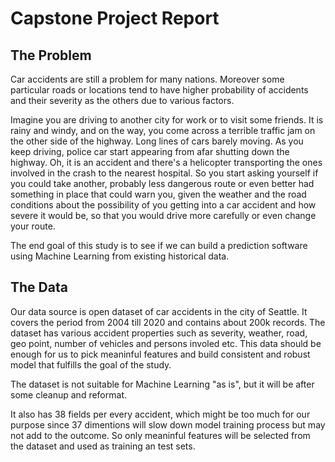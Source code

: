 # Capstone Project Report

## The Problem

Car accidents are still a problem for many nations. Moreover some particular roads or locations tend to have higher probability of accidents and their severity as the others due to various factors.

Imagine you are driving to another city for work or to visit some friends. It is rainy and windy, and on the way, you come across a terrible traffic jam on the other side of the highway. Long lines of cars barely moving. As you keep driving, police car start appearing from afar shutting down the highway. Oh, it is an accident and there's a helicopter transporting the ones involved in the crash to the nearest hospital. So you start asking yourself if you could take another, probably less dangerous route or even better had something in place that could warn you, given the weather and the road conditions about the possibility of you getting into a car accident and how severe it would be, so that you would drive more carefully or even change your route.

The end goal of this study is to see if we can build a prediction software using Machine Learning from existing historical data.

## The Data

Our data source is open dataset of car accidents in the city of Seattle. It covers the period from 2004 till 2020 and contains about 200k records. The dataset has various accident properties such as severity, weather, road, geo point, number of vehicles and persons involed etc. This data should be enough for us to pick meaninful features and build consistent and robust model that fulfills the goal of the study.

The dataset is not suitable for Machine Learning "as is", but it will be after some cleanup and reformat.

It also has 38 fields per every accident, which might be too much for our purpose since 37 dimentions will slow down model training process but may not add to the outcome. So only meaninful features will be selected from the dataset and used as training an test sets.